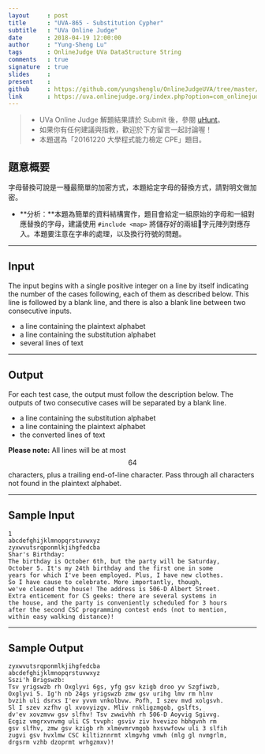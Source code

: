 ```yaml
---
layout     : post
title      : "UVA-865 - Substitution Cypher"
subtitle   : "UVa Online Judge"
date       : 2018-04-19 12:00:00
author     : "Yung-Sheng Lu"
tags       : OnlineJudge UVa DataStructure String
comments   : true
signature  : true
slides     : 
present    :
github     : https://github.com/yungshenglu/OnlineJudgeUVA/tree/master/UVA-865
link       : https://uva.onlinejudge.org/index.php?option=com_onlinejudge&Itemid=8&page=show_problem&problem=806
---
```


> * UVa Online Judge 解題結果請於 Submit 後，參閱 [uHunt](https://uhunt.onlinejudge.org/)。
> * 如果你有任何建議與指教，歡迎於下方留言一起討論喔！
> * 本題選為「20161220 大學程式能力檢定 CPE」題目。

## 題意概要

字母替換可說是一種最簡單的加密方式，本題給定字母的替換方式，請對明文做加密。
* **分析：**本題為簡單的資料結構實作，題目會給定一組原始的字母和一組對應替換的字母，建議使用 `#include <map>` 將儲存好的兩組字元陣列對應存入。本題要注意在字串的處理，以及換行符號的問題。

---
## Input

The input begins with a single positive integer on a line by itself indicating the number of the cases following, each of them as described below. This line is followed by a blank line, and there is also a blank line between two consecutive inputs.
* a line containing the plaintext alphabet
* a line containing the substitution alphabet
* several lines of text

---
## Output

For each test case, the output must follow the description below. The outputs of two consecutive cases will be separated by a blank line.
* a line containing the substitution alphabet
* a line containing the plaintext alphabet
* the converted lines of text

**Please note:** All lines will be at most $$64$$ characters, plus a trailing end-of-line character. Pass through all characters not found in the plaintext alphabet.

---
## Sample Input

```
1
abcdefghijklmnopqrstuvwxyz
zyxwvutsrqponmlkjihgfedcba
Shar's Birthday:
The birthday is October 6th, but the party will be Saturday,
October 5. It's my 24th birthday and the first one in some
years for which I've been employed. Plus, I have new clothes.
So I have cause to celebrate. More importantly, though,
we've cleaned the house! The address is 506-D Albert Street.
Extra enticement for CS geeks: there are several systems in
the house, and the party is conveniently scheduled for 3 hours
after the second CSC programming contest ends (not to mention,
within easy walking distance)!
```

---
## Sample Output

```
zyxwvutsrqponmlkjihgfedcba
abcdefghijklmnopqrstuvwxyz
Sszi'h Brigswzb:
Tsv yrigswzb rh Oxglyvi 6gs, yfg gsv kzigb droo yv Szgfiwzb,
Oxglyvi 5. Ig'h nb 24gs yrigswzb zmw gsv urihg lmv rm hlnv
bvzih uli dsrxs I'ev yvvm vnkolbvw. Pofh, I szev mvd xolgsvh.
Sl I szev xzfhv gl xvovyizgv. Mliv rnkligzmgob, gslfts,
dv'ev xovzmvw gsv slfhv! Tsv zwwivhh rh 506-D Aoyvig Sgivvg.
Ecgiz vmgrxvnvmg uli CS tvvph: gsviv ziv hvevizo hbhgvnh rm
gsv slfhv, zmw gsv kzigb rh xlmevmrvmgob hxsvwfovw uli 3 slfih
zugvi gsv hvxlmw CSC kiltiznnrmt xlmgvhg vmwh (mlg gl nvmgrlm,
drgsrm vzhb dzoprmt wrhgzmxv)!
```